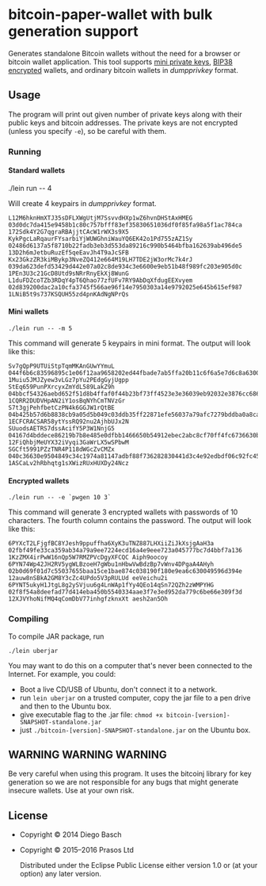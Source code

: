 <!-- -*- mode: markdown; coding: utf-8 -*- -->
# bitcoin-paper-wallet with bulk generation support

Generates standalone Bitcoin wallets without the need for a browser or
bitcoin wallet application. This tool supports
[mini private keys](https://en.bitcoin.it/wiki/Mini_private_key_format),
[BIP38 encrypted](https://github.com/bitcoin/bips/blob/master/bip-0038.mediawiki)
wallets, and ordinary bitcoin wallets in *dumpprivkey* format.

## Usage

The program will print out given number of private keys along with
their public keys and bitcoin addresses. The private keys are not
encrypted (unless you specify `-e`), so be careful with them.

### Running

#### Standard wallets

./lein run -- 4

Will create 4 keypairs in *dumpprivkey* format.

```
L12M6hknHmXTJ35sDFLXWgUtjM7SsvvdHXp1wZ6hvnDHStAxHMEG 03d0dc7da415e9458b1c80c757bfff83ef35830651036df0f85fa98a5f1ac784ca 172Sdk4Y2G7qgraRBAjjtCAcW1rWX3s9X5
KykPgcLaRqaurFYsarbiYjWUWGhniWauYQ6EK42o1Pd755zAZ1Sy 02486d6137a5f8710b22fadb3eb3d553da89216c990b5464bfba162639ab496de5 13D2h6mJetbuRuzEf5qeEavJh4T9aJcSFB
Kx23GkzZR3kiMBykp3NveZQ412e664M19LH7TDE2jW3orMc7k4rJ 039da623defd53429d442e07a02c8de934c3e6600e9eb51b48f989fc203e905d0c 1PEn3U3c21GcD8Utd9sNRrRnyEkXj8WunG
L1duFDZcoTZb3RDqY4pT6Qhao77zfUFv7RY9AbDqXfdugEEXvyem 02d839200dac2a10cfa3745f566ae96f14e7950303a14e9792025e645b615ef987 1LNiB5t9s737KSQUH55zd4pnKAdNgNPrQs
```

#### Mini wallets

    ./lein run -- -m 5

This command will generate 5 keypairs in mini format. The output will
look like this:

```
Sv7gQpP9UTUiStpTqmMKAnGUwYYmuL 044f6b6c83596895c1e06f12aa9658202ed44fbade7ab5ffa20b11c6f6a5e7d6c8a63006c33394ffb1733e1a2e677c4cdd2a9d8def18e70e95d7da1db9b4204763 1Muiu5JMJZyew3vLGz7pYu2PEdgGyjUgpp
StEq659PunPXrcyxZmYdL589LakZ9h 04bbcf54326aebd652f51d8b4ffaf0f44b23bf73ff4523e3e36039eb92032e3876cc6861b9cc11cfa9ca78f5ee4a9cf75e5961ffb8d038af0d0f411125faf3cbd6 1CQRR2DUDVHpAN2iY1osBqNYhCmTNVzGr
S7t3gjPehfbetCzPN4k6GGJW1rQtBE 04b425b57d6b8838cb9a05d5b049c03ddb35ff22871efe56037a79afc7279bddba0a8ca2432cc61e12a5547072bb0ef523e29a22bd8b21dc714c5706e83b2e32d0 1ECFCRACSAR58ytYssRQ92nu2AjhbUJx2N
SUuodsAETRS7dssAcifY5P3W1NnjG5 04167d4bddece86219b7b8e485e0dfbb1466650b54912ebec2abc8cf70ff4fc6736630bc3065e6837b714b091dcc25cfc4ab5fb9826368e4d38526e7662d7f8768 12FiQhbjMeUYX32iVyqi3GaWrLX5wSPbwM
SGCft5991PZzTNR4P118dWGcZvCMZx 040c36630e9504849c34c1974a81147adbf88f736282830441d3c4e92edbdf06c92fc45fedd872ddc77ac84fd67f410250f21ade23c955d073d7fefdc50af56457 1ASCaLv2hRbhqtg1sXWizRUxHUXDy24Ncz
```

#### Encrypted wallets

    ./lein run -- -e `pwgen 10 3`

This command will generate 3 encrypted wallets with passwords of 10
characters. The fourth column contains the password. The output will
look like this:

```
6PYXcT2LFjgfBC8YJesh9ppuffha6XyK3uTNZ887LHXiiZiJkXsjgAaH3a 02fbf49fe33ca359ab34a79a9ee7224ecd16a4e9eee723a045777bc7d4bbf7a136 1KzZMX4irPwW16nQp5W7RMZPVcDgyXFCQC Aiph9oocoy
6PYN74Wp42JH2RV5ygWLBzoeH7gWbu1nHbwVwBdzBp7vWnv4DPgaA4AHyh 02b0d69f01d7c55037655baa15ce1bae874c038190f180e9ea6c630049596d394e 12auw8nSBkA2GM8Y3cZc4UPdo5V3pRULUd eeVeichu2i
6PYNT5ukyH1JtgL8g2ySVjuu6g4LnWAp1fYy4QEo14qSn72QZh2zWMPYHG 02f8f54a8deefad77d414eba450b5540334aae3f7e3ed952da779c6be66e309f3d 12XJVYhoNifMQ4qComDbV77inhgfzknxXt aesh2an5Oh
```

### Compiling

To compile JAR package, run

    ./lein uberjar

You may want to do this on a computer that's never been connected to the Internet. For example, you could:

 * Boot a live CD/USB of Ubuntu, don't connect it to a network.
 * run `lein uberjar` on a trusted computer, copy the jar file to a pen drive and then to the Ubuntu box.
 * give executable flag to the .jar file: `chmod +x bitcoin-[version]-SNAPSHOT-standalone.jar`
 * just `./bitcoin-[version]-SNAPSHOT-standalone.jar` on the Ubuntu box.

## WARNING WARNING WARNING

 Be very careful when using this program. It uses the bitcoinj library for key generation
  so we are not responsible for any bugs that might generate insecure wallets. Use at your own risk.

## License

* Copyright © 2014 Diego Basch
* Copyright © 2015–2016 Prasos Ltd

  Distributed under the Eclipse Public License either version 1.0 or (at
      your option) any later version.
